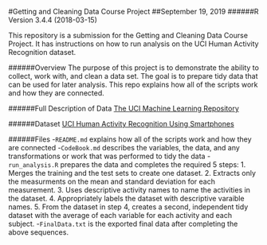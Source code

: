 #Getting and Cleaning Data Course Project
##September 19, 2019
######R Version 3.4.4 (2018-03-15) 

This repository is a submission for the Getting and Cleaning Data Course Project. It has instructions on how to run analysis on the UCI Human Activity Recognition dataset.

######Overview
The purpose of this project is to demonstrate the ability to collect, work with, and clean a data set. The goal is to prepare tidy data that can be used for later analysis. This repo explains how all of the scripts work and how they are connected.

######Full Description of Data
[The UCI Machine Learning Repository](http://archive.ics.uci.edu/ml/datasets/Human+Activity+Recognition+Using+Smartphones)

######Dataset
[UCI Human Activity Recognition Using Smartphones](https://d396qusza40orc.cloudfront.net/getdata%2Fprojectfiles%2FUCI%20HAR%20Dataset.zip)

######Files
-`README.md` explains how all of the scripts work and how they are connected
-`CodeBook.md` describes the variables, the data, and any transformations or work that was performed to tidy the data
-`run_analysis.R` prepares the data and completes the required 5 steps:
	1. Merges the training and the test sets to create one dataset.
	2. Extracts only the measurments on the mean and standard deviation for each measurement.
	3. Uses descriptive activity names to name the activities in the dataset.
	4. Appropriately labels the dataset with descriptive varaible names.
	5. From the dataset in step 4, creates a second, independent tidy dataset with the average of each variable for each activity and each subject.
-`FinalData.txt` is the exported final data after completing the above sequences.


